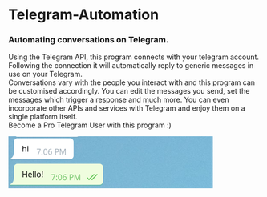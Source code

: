 # Telegram-Automation
### Automating conversations on Telegram. 
Using the Telegram API, this program connects with your telegram account. Following the connection it will automatically reply to generic messages in use on your Telegram.  
Conversations vary with the people you interact with and this program can be customised accordingly. You can edit the messages you send, set the messages which trigger a response and much more. You can even incorporate other APIs and services with Telegram and enjoy them on a single platform itself.  
Become a Pro Telegram User with this program :)

![Automation Example](https://github.com/rushil1904/Telegram-Automation/blob/master/etc/Automation%20Example?raw=true)
